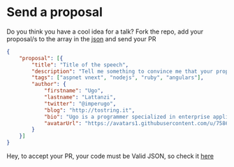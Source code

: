 # Send a proposal #

Do you think you have a cool idea for a talk?
Fork the repo, add your proposal/s to the array in the [json](proposal.json) and send your PR

```json
{
    "proposal": [{
        "title": "Title of the speech",
        "description": "Tell me something to convince me that your proposal is very cool",
        "tags": ["aspnet vnext", "nodejs", "ruby", "angulars"],
        "author": {
            "firstname": "Ugo",
            "lastname": "Lattanzi",
            "twitter": "@imperugo",
            "blog": "http://tostring.it",
            "bio": "Ugo is a programmer specialized in enterprise application, with focus in web applications, service oriented applications and, generally, in all the environments where scalability is a top priority. Thanks to the experience earned in the latest years, Ugo is now focused on technologies like ASP.NET MVC, NodeJS, Azure, NServiceBus Nhibernate and HTML5. Thanks to this passion in web development using ASP.NET MVC, Microsoft granted him the MVP Award in this technology. Speaker for the most important Italian communities, Author of several articles and co-organizer of the widely appreciated Web.NET European Conference in 2012. Away from keybord he's a bad snowboarder but a good father.",
            "avatarUrl": "https://avatars1.githubusercontent.com/u/758620?s=460"
        }
    }]
}
```

Hey, to accept your PR, your code must be Valid JSON, so check it [here](http://jsonlint.com/)

